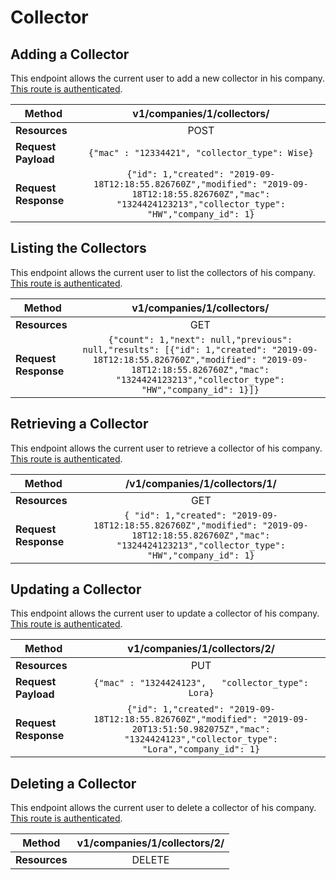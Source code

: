 # Collector

## Adding a Collector
This endpoint allows the current user to add a new collector in his company. [This route is authenticated](https://github.com/vision-i40/company_service/tree/master/docs/authentication#authenticated-endpoints).

| **Method**            | v1/companies/1/collectors/     |
|-----------------------|:---------------------:|
| **Resources**         | POST                   |
| **Request Payload**   | `{"mac" : "12334421",	"collector_type": Wise}` |
| **Request Response**  | `{"id": 1,"created": "2019-09-18T12:18:55.826760Z","modified": "2019-09-18T12:18:55.826760Z","mac": "1324424123213","collector_type": "HW","company_id": 1}` |


## Listing the Collectors
This endpoint allows the current user to list the collectors of his company. [This route is authenticated](https://github.com/vision-i40/company_service/tree/master/docs/authentication#authenticated-endpoints).

| **Method**            | v1/companies/1/collectors/     |
|-----------------------|:---------------------:|
| **Resources**         | GET                   |
| **Request Response**  | `{"count": 1,"next": null,"previous": null,"results": [{"id": 1,"created": "2019-09-18T12:18:55.826760Z","modified": "2019-09-18T12:18:55.826760Z","mac": "1324424123213","collector_type": "HW","company_id": 1}]}` |


## Retrieving a Collector
This endpoint allows the current user to retrieve a collector of his company. [This route is authenticated](https://github.com/vision-i40/company_service/tree/master/docs/authentication#authenticated-endpoints).

| **Method**            | /v1/companies/1/collectors/1/     |
|-----------------------|:---------------------:|
| **Resources**         | GET                   |
| **Request Response**  | `{ "id": 1,"created": "2019-09-18T12:18:55.826760Z","modified": "2019-09-18T12:18:55.826760Z","mac": "1324424123213","collector_type": "HW","company_id": 1}` |


## Updating a Collector
This endpoint allows the current user to update a collector of his company. [This route is authenticated](https://github.com/vision-i40/company_service/tree/master/docs/authentication#authenticated-endpoints).

| **Method**            | v1/companies/1/collectors/2/     |
|-----------------------|:---------------------:|
| **Resources**         | PUT                   |
| **Request Payload**   | `{"mac" : "1324424123",	"collector_type": Lora}` |
| **Request Response**  | `{"id": 1,"created": "2019-09-18T12:18:55.826760Z","modified": "2019-09-20T13:51:50.982075Z","mac": "1324424123","collector_type": "Lora","company_id": 1}` |

## Deleting a Collector
This endpoint allows the current user to delete a collector of his company. [This route is authenticated](https://github.com/vision-i40/company_service/tree/master/docs/authentication#authenticated-endpoints).

| **Method**            | v1/companies/1/collectors/2/     |
|-----------------------|:---------------------:|
| **Resources**         | DELETE                   |